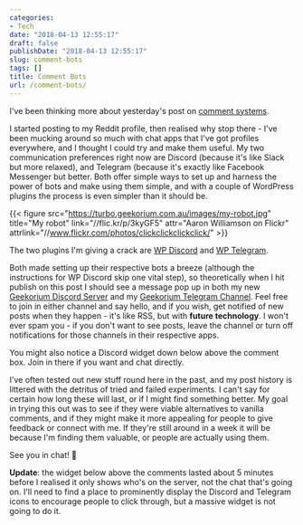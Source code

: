 ```yaml
---
categories:
- Tech
date: "2018-04-13 12:55:17"
draft: false
publishDate: "2018-04-13 12:55:17"
slug: comment-bots
tags: []
title: Comment Bots
url: /comment-bots/
---
```


I've been thinking more about yesterday's post on [comment systems](/internet-draft-comment-systems/).

I started posting to my Reddit profile, then realised why stop there - I've been mucking around so much with chat apps that I've got profiles everywhere, and I thought I could try and make them useful. My two communication preferences right now are Discord (because it's like Slack but more relaxed), and Telegram (because it's exactly like Facebook Messenger but better. Both offer simple ways to set up and harness the power of bots and make using them simple, and with a couple of WordPress plugins the process is even simpler than it should be.

{{< figure src="https://turbo.geekorium.com.au/images/my-robot.jpg" title="My robot" link="//flic.kr/p/3kyGF5" attr="Aaron Williamson on Flickr" attrlink="//www.flickr.com/photos/clickclickclickclick/" >}}

The two plugins I'm giving a crack are [WP Discord](//en-au.wordpress.org/plugins/wp-discord/) and [WP Telegram](//en-au.wordpress.org/plugins/wptelegram/).

Both made setting up their respective bots a breeze (although the instructions for WP Discord skip one vital step), so theoretically when I hit publish on this post I should see a message pop up in both my new [Geekorium Discord Server](//discord.gg/MdRrxQC) and my [Geekorium Telegram Channel](//t.me/TheGeekorium). Feel free to join in either channel and say hello, and if you wish, get notified of new posts when they happen - it's like RSS, but with **future technology**. I won't ever spam you - if you don't want to see posts, leave the channel or turn off notifications for those channels in their respective apps.

You might also notice a Discord widget down below above the comment box. Join in there if you want and chat directly.

I've often tested out new stuff round here in the past, and my post history is littered with the detritus of tried and failed experiments. I can't say for certain how long these will last, or if I might find something better. My goal in trying this out was to see if they were viable alternatives to vanilla comments, and if they might make it more appealing for people to give feedback or connect with me. If they're still around in a week it will be because I'm finding them valuable, or people are actually using them.

See you in chat! 🚀

**Update**: the widget below above the comments lasted about 5 minutes before I realised it only shows who's on the server, not the chat that's going on. I'll need to find a place to prominently display the Discord and Telegram icons to encourage people to click through, but a massive widget is not going to do it.
